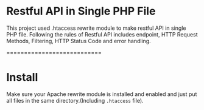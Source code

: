 # Restful API in Single PHP File

This project used .htaccess rewrite module to make restful API in single PHP file.
Following the rules of Restful API includes endpoint, HTTP Request Methods, Filtering, HTTP Status Code and error handling.

===========================
# Install

Make sure your Apache rewrite module is installed and enabled and just put all files in the same directory.(Including `.htaccess` file).